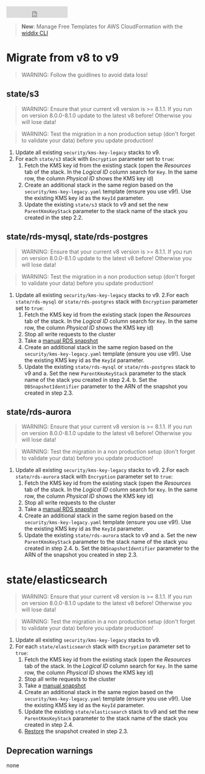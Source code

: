 <iframe src="https://ghbtns.com/github-btn.html?user=widdix&repo=aws-cf-templates&type=star&count=true&size=large" frameborder="0" scrolling="0" width="160px" height="30px"></iframe>

> **New**: Manage Free Templates for AWS CloudFormation with the [widdix CLI](./cli/)

# Migrate from v8 to v9

> WARNING: Follow the guidlines to avoid data loss!

## state/s3

> WARNING: Ensure that your current v8 version is >= 8.1.1. If you run on version 8.0.0-8.1.0 update to the latest v8 before! Otherwise you will lose data!

> WARNING: Test the migration in a non production setup (don't forget to validate your data) before you update production!

1. Update all existing `security/kms-key-legacy` stacks to v9.
2. For each `state/s3` stack with `Encryption` parameter set to `true`:
    1. Fetch the KMS key id from the existing stack (open the *Resources* tab of the stack. In the *Logical ID* column search for `Key`. In the same row, the column *Physical ID* shows the KMS key id)
    2. Create an additional stack in the same region based on the `security/kms-key-legacy.yaml` template (ensure you use v9!). Use the existing KMS key id as the `KeyId` parameter.
    3. Update the existing `state/s3` stack to v9 and set the new `ParentKmsKeyStack` parameter to the stack name of the stack you created in the step 2.2.

## state/rds-mysql, state/rds-postgres

> WARNING: Ensure that your current v8 version is >= 8.1.1. If you run on version 8.0.0-8.1.0 update to the latest v8 before! Otherwise you will lose data!

> WARNING: Test the migration in a non production setup (don't forget to validate your data) before you update production!

1. Update all existing `security/kms-key-legacy` stacks to v9.
2.For each `state/rds-mysql` or `state/rds-postgres` stack with `Encryption` parameter set to `true`:
    1. Fetch the KMS key id from the existing stack (open the *Resources* tab of the stack. In the *Logical ID* column search for `Key`. In the same row, the column *Physical ID* shows the KMS key id)
    2. Stop all write requests to the cluster
    3. Take a [manual RDS snapshot](https://docs.aws.amazon.com/AmazonRDS/latest/UserGuide/USER_CreateSnapshot.html)
    4. Create an additional stack in the same region based on the `security/kms-key-legacy.yaml` template (ensure you use v9!). Use the existing KMS key id as the `KeyId` parameter.
    5. Update the existing `state/rds-mysql` or `state/rds-postgres` stack to v9 and
        a. Set the new `ParentKmsKeyStack` parameter to the stack name of the stack you created in step 2.4.
        b. Set the `DBSnapshotIdentifier` parameter to the ARN of the snapshot you created in step 2.3.

## state/rds-aurora

> WARNING: Ensure that your current v8 version is >= 8.1.1. If you run on version 8.0.0-8.1.0 update to the latest v8 before! Otherwise you will lose data!

> WARNING: Test the migration in a non production setup (don't forget to validate your data) before you update production!

1. Update all existing `security/kms-key-legacy` stacks to v9.
2.For each `state/rds-aurora` stack with `Encryption` parameter set to `true`:
    1. Fetch the KMS key id from the existing stack (open the *Resources* tab of the stack. In the *Logical ID* column search for `Key`. In the same row, the column *Physical ID* shows the KMS key id)
    2. Stop all write requests to the cluster
    3. Take a [manual RDS snapshot](hhttps://docs.aws.amazon.com/AmazonRDS/latest/AuroraUserGuide/USER_CreateSnapshotCluster.html)
    4. Create an additional stack in the same region based on the `security/kms-key-legacy.yaml` template (ensure you use v9!). Use the existing KMS key id as the `KeyId` parameter.
    5. Update the existing `state/rds-aurora` stack to v9 and 
        a. Set the new `ParentKmsKeyStack` parameter to the stack name of the stack you created in step 2.4.
        b. Set the `DBSnapshotIdentifier` parameter to the ARN of the snapshot you created in step 2.3.

# state/elasticsearch

> WARNING: Ensure that your current v8 version is >= 8.1.1. If you run on version 8.0.0-8.1.0 update to the latest v8 before! Otherwise you will lose data!

> WARNING: Test the migration in a non production setup (don't forget to validate your data) before you update production!

1. Update all existing `security/kms-key-legacy` stacks to v9.
2. For each `state/elasticsearch` stack with `Encryption` parameter set to `true`:
    1. Fetch the KMS key id from the existing stack (open the *Resources* tab of the stack. In the *Logical ID* column search for `Key`. In the same row, the column *Physical ID* shows the KMS key id)
    2. Stop all write requests to the cluster
    3. Take a [manual snapshot](https://docs.aws.amazon.com/elasticsearch-service/latest/developerguide/es-managedomains-snapshots.html#es-managedomains-snapshot-create)
    4. Create an additional stack in the same region based on the `security/kms-key-legacy.yaml` template (ensure you use v9!). Use the existing KMS key id as the `KeyId` parameter.
    5. Update the existing `state/elasticsearch` stack to v9 and set the new `ParentKmsKeyStack` parameter to the stack name of the stack you created in step 2.4.
    6. [Restore](https://docs.aws.amazon.com/elasticsearch-service/latest/developerguide/es-managedomains-snapshots.html#es-managedomains-snapshot-restore) the snapshot created in step 2.3.

## Deprecation warnings

none
